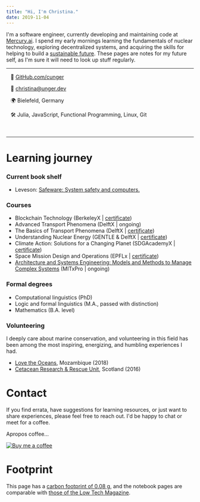 ```yaml
---
title: "Hi, I'm Christina."
date: 2019-11-04
---
```



I'm a software engineer, currently developing and maintaining code at [Mercury.ai](https://www.mercury.ai).
I spend my early mornings learning the fundamentals of nuclear technology, exploring decentralized systems, and acquiring the skills for helping to build a [sustainable future](https://www.un.org/sustainabledevelopment/development-agenda/). These pages are notes for my future self, as I'm sure it will need to look up stuff regularly.

---

<div class="row">
  <div class="col-md-8" markdown="1">

  &nbsp;&nbsp; 💾 [GitHub.com/cunger](https://github.com/cunger/)

  &nbsp;&nbsp; 📝 christina@unger.dev

  &nbsp;&nbsp; 🌍 Bielefeld, Germany

  &nbsp;&nbsp; ️🛠 Julia, JavaScript, Functional Programming, Linux, Git

  <!-- &nbsp;&nbsp; 🤹‍♀️  -->
  </div>
</div>
&nbsp;

---

# Learning journey

### Current book shelf

* Leveson: [Safeware: System safety and computers.](http://sunnyday.mit.edu/book.html)

### Courses

* Blockchain Technology
  (BerkeleyX | [certificate](https://courses.edx.org/certificates/0e861a3aa10e44d6a5c98f82036acfb0))
* Advanced Transport Phenomena
  (DelftX | ongoing)
* The Basics of Transport Phenomena
  (DelftX | [certificate](https://courses.edx.org/certificates/037f03eb60a34a0cbf87bb7e409f313f))
* Understanding Nuclear Energy
  (GENTLE & DelftX | [certificate](https://courses.edx.org/certificates/8dec05e14fd846cdadffe75adeb91c07))
* Climate Action: Solutions for a Changing Planet
  (SDGAcademyX | [certificate](https://courses.edx.org/certificates/b78c0a1559314a75909cc6b03232e4f8))  
* Space Mission Design and Operations
  (EPFLx | [certificate](https://courses.edx.org/certificates/ba8373e783f54519bebdf080200197b7))
* [Architecture and Systems Engineering: Models and Methods to Manage Complex Systems](https://learn-xpro.mit.edu/systems-engineering)
  (MITxPro | ongoing)

### Formal degrees

* Computational linguistics (PhD)
* Logic and formal linguistics (M.A., passed with distinction)
* Mathematics (B.A. level)

### Volunteering

I deeply care about marine conservation, and volunteering in this field has been among the most inspiring, energizing, and humbling experiences I had.

* [Love the Oceans](https://lovetheoceans.org), Mozambique (2018)
* [Cetacean Research & Rescue Unit](http://www.crru.org.uk/), Scotland (2016)

# Contact

If you find errata, have suggestions for learning resources, or just want to share experiences, please feel free to reach out. I'd be happy to chat or meet for a coffee.

Apropos coffee...

[![Buy me a coffee](https://bmc-cdn.nyc3.digitaloceanspaces.com/BMC-button-images/custom_images/white_img.png)](https://www.buymeacoffee.com/xoUAIBhZE)

# Footprint

This page has a [carbon footprint of 0.08 g](https://www.websitecarbon.com/website/cunger-github-io-about/), and the notebook pages are comparable with [those of the Low Tech Magazine](https://solar.lowtechmagazine.com/2018/09/how-to-build-a-lowtech-website.html).
